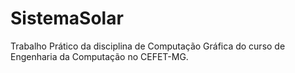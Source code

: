 # SistemaSolar
Trabalho Prático da disciplina de Computação Gráfica do curso de Engenharia da Computação no CEFET-MG. 
